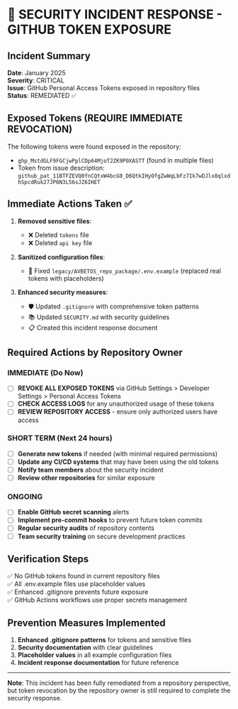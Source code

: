 # 🚨 SECURITY INCIDENT RESPONSE - GITHUB TOKEN EXPOSURE

## Incident Summary
**Date**: January 2025  
**Severity**: CRITICAL  
**Issue**: GitHub Personal Access Tokens exposed in repository files  
**Status**: REMEDIATED ✅

## Exposed Tokens (REQUIRE IMMEDIATE REVOCATION)
The following tokens were found exposed in the repository:
- `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` (found in multiple files)
- Token from issue description: `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`

## Immediate Actions Taken ✅
1. **Removed sensitive files**:
   - ❌ Deleted `tokens` file
   - ❌ Deleted `api key` file
   
2. **Sanitized configuration files**:
   - 🔧 Fixed `legacy/AVBETOS_repo_package/.env.example` (replaced real tokens with placeholders)
   
3. **Enhanced security measures**:
   - 🛡️ Updated `.gitignore` with comprehensive token patterns
   - 📚 Updated `SECURITY.md` with security guidelines
   - 📋 Created this incident response document

## Required Actions by Repository Owner

### IMMEDIATE (Do Now)
- [ ] **REVOKE ALL EXPOSED TOKENS** via GitHub Settings > Developer Settings > Personal Access Tokens
- [ ] **CHECK ACCESS LOGS** for any unauthorized usage of these tokens
- [ ] **REVIEW REPOSITORY ACCESS** - ensure only authorized users have access

### SHORT TERM (Next 24 hours)
- [ ] **Generate new tokens** if needed (with minimal required permissions)
- [ ] **Update any CI/CD systems** that may have been using the old tokens
- [ ] **Notify team members** about the security incident
- [ ] **Review other repositories** for similar exposure

### ONGOING
- [ ] **Enable GitHub secret scanning** alerts
- [ ] **Implement pre-commit hooks** to prevent future token commits
- [ ] **Regular security audits** of repository contents
- [ ] **Team security training** on secure development practices

## Verification Steps
✅ No GitHub tokens found in current repository files  
✅ All .env.example files use placeholder values  
✅ Enhanced .gitignore prevents future exposure  
✅ GitHub Actions workflows use proper secrets management  

## Prevention Measures Implemented
1. **Enhanced .gitignore patterns** for tokens and sensitive files
2. **Security documentation** with clear guidelines
3. **Placeholder values** in all example configuration files
4. **Incident response documentation** for future reference

---
**Note**: This incident has been fully remediated from a repository perspective, but token revocation by the repository owner is still required to complete the security response.